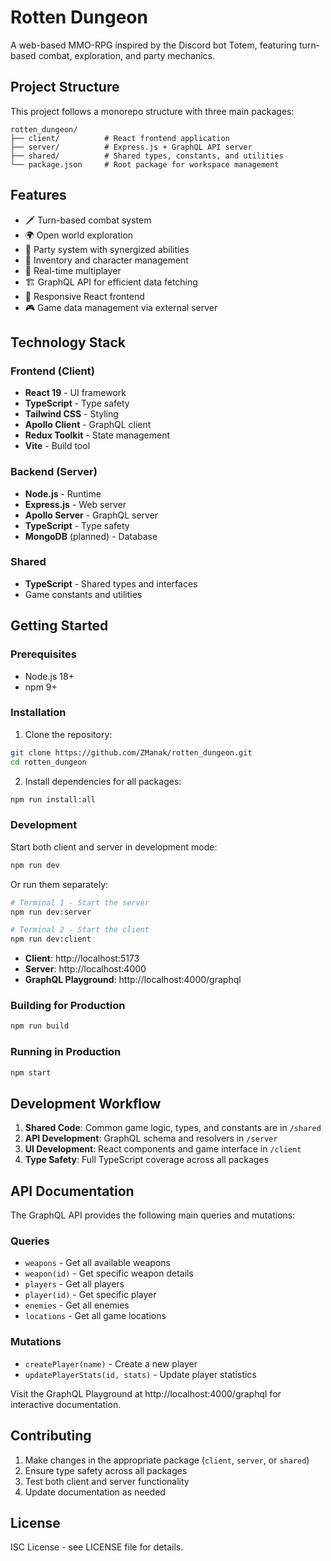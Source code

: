 # Rotten Dungeon

A web-based MMO-RPG inspired by the Discord bot Totem, featuring turn-based combat, exploration, and party mechanics.

## Project Structure

This project follows a monorepo structure with three main packages:

```
rotten_dungeon/
├── client/          # React frontend application
├── server/          # Express.js + GraphQL API server
├── shared/          # Shared types, constants, and utilities
└── package.json     # Root package for workspace management
```

## Features

- 🗡️ Turn-based combat system
- 🌍 Open world exploration
- 👥 Party system with synergized abilities
- 🎒 Inventory and character management
- 🔄 Real-time multiplayer
- 🏗️ GraphQL API for efficient data fetching
- 📱 Responsive React frontend
- 🎮 Game data management via external server

## Technology Stack

### Frontend (Client)
- **React 19** - UI framework
- **TypeScript** - Type safety
- **Tailwind CSS** - Styling
- **Apollo Client** - GraphQL client
- **Redux Toolkit** - State management
- **Vite** - Build tool

### Backend (Server)
- **Node.js** - Runtime
- **Express.js** - Web server
- **Apollo Server** - GraphQL server
- **TypeScript** - Type safety
- **MongoDB** (planned) - Database

### Shared
- **TypeScript** - Shared types and interfaces
- Game constants and utilities

## Getting Started

### Prerequisites
- Node.js 18+ 
- npm 9+

### Installation

1. Clone the repository:
```bash
git clone https://github.com/ZManak/rotten_dungeon.git
cd rotten_dungeon
```

2. Install dependencies for all packages:
```bash
npm run install:all
```

### Development

Start both client and server in development mode:
```bash
npm run dev
```

Or run them separately:
```bash
# Terminal 1 - Start the server
npm run dev:server

# Terminal 2 - Start the client  
npm run dev:client
```

- **Client**: http://localhost:5173
- **Server**: http://localhost:4000
- **GraphQL Playground**: http://localhost:4000/graphql

### Building for Production

```bash
npm run build
```

### Running in Production

```bash
npm start
```

## Development Workflow

1. **Shared Code**: Common game logic, types, and constants are in `/shared`
2. **API Development**: GraphQL schema and resolvers in `/server`
3. **UI Development**: React components and game interface in `/client`
4. **Type Safety**: Full TypeScript coverage across all packages

## API Documentation

The GraphQL API provides the following main queries and mutations:

### Queries
- `weapons` - Get all available weapons
- `weapon(id)` - Get specific weapon details
- `players` - Get all players
- `player(id)` - Get specific player
- `enemies` - Get all enemies
- `locations` - Get all game locations

### Mutations
- `createPlayer(name)` - Create a new player
- `updatePlayerStats(id, stats)` - Update player statistics

Visit the GraphQL Playground at http://localhost:4000/graphql for interactive documentation.

## Contributing

1. Make changes in the appropriate package (`client`, `server`, or `shared`)
2. Ensure type safety across all packages
3. Test both client and server functionality
4. Update documentation as needed

## License

ISC License - see LICENSE file for details.

